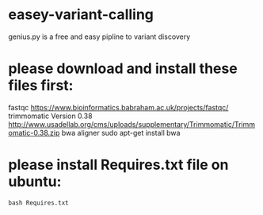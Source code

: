 # easey-variant-calling 
genius.py is a free and easy pipline to variant discovery

# please download and install these files first:
fastqc
https://www.bioinformatics.babraham.ac.uk/projects/fastqc/
trimmomatic Version 0.38
http://www.usadellab.org/cms/uploads/supplementary/Trimmomatic/Trimmomatic-0.38.zip
bwa aligner
sudo apt-get install bwa

# please install Requires.txt file on  ubuntu:
    bash Requires.txt

